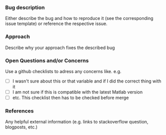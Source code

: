 ### Bug description
Either describe the bug and how to reproduce it (see the corresponding issue template) or reference the respective issue.

### Approach
Describe why your approach fixes the described bug

### Open Questions and/or Concerns
Use a github checklists to adress any concerns like. e.g.
- [ ] I wasn't sure about this or that variable and if I did the correct thing with it
- [ ] I am not sure if this is compatible with the latest Matlab version
- [ ] etc.
This checklist then has to be checked before merge

### References
Any helpful external information (e.g. links to stackoverflow question, blogposts, etc.)
